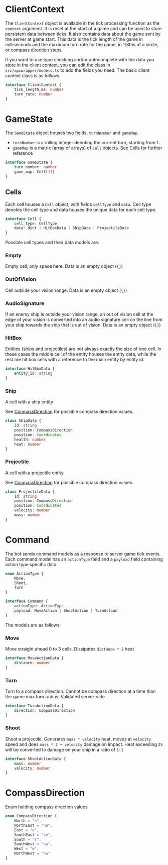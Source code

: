 # ClientContext

The `ClientContext` object is available in the tick processing function as the `context`
argument. It is reset at the start of a game and can be used to store persistent data
between ticks. It also contains data about the game sent by the server at game start.
This data is the tick length of the game in milliseconds and the maximum turn rate for
the game, in 1/8ths of a circle, or compass direction steps.

If you want to use type checking and/or autocomplete with the data you store in the client
context, you can edit the class in `src/apiwrapper/models.ts` to add the fields you need.
The basic client context class is as follows:

```typescript
interface ClientContext {
    tick_length_ms: number
    turn_rate: number
}
```

# GameState

The `GameState` object houses two fields. `turnNumber` and `gameMap`.

 - `turnNumber` is a rolling integer denoting the current turn,
starting from 1.
 - `gameMap` is a matrix (array of arrays) of `Cell` objects. See [Cells](#cells) for
further reference

```typescript
interface GameState {
    turn_number: number
    game_map: Cell[][]
}
```

## Cells

Each cell houses a `Cell` object, with fields `cellType` and `data`. Cell type denotes
the cell type and data houses the unique data for each cell type. 

```typescript
interface Cell {
    cell_type: CellType
    data: dict | HitBoxData | ShipData | ProjectileData
}
```

Possible cell types and their data models are:

### Empty
Empty cell, only space here. Data is an empty object (`{}`)

### OutOfVision
Cell outside your vision range. Data is an empty object (`{}`)


### AudioSignature
If an enemy ship is outside your vision range, an out of vision cell at the edge of your
vision is converted into an audio signature cell on the line from your ship towards
the ship that is out of vision. Data is an empty object (`{}`)

### HitBox
Entities (ships and projectiles) are not always exactly the size of one cell. In these
cases the middle cell of the entity houses the entity data, while the rest are hit box
cells with a reference to the main entity by entity id.
```typescript
interface HitBoxData {
    entity_id: string
}
```

### Ship
A cell with a ship entity

See [CompassDirection](#compassdirection) for possible compass direction values.
```typescript
class ShipData {
    id: string
    position: CompassDirection
    position: Coordinates
    health: number
    heat: number
}
```

### Projectile
A cell with a projectile entity

See [CompassDirection](#compassdirection) for possible compass direction values.
```typescript
class ProjectileData {
    id: string
    position: CompassDirection
    position: Coordinates
    velocity: number
    mass: number
}
```

# Command

The bot sends command models as a response to server game tick events. Each command
model has an `actionType` field and a `payload` field containing action type specific
data.

```typescript
enum ActionType {
    Move,
    Shoot,
    Turn
}

interface Command {
    actionType: ActionType
    payload: MoveAction | ShootAction | TurnAction
}
```

The models are as follows:

### Move

Move straight ahead 0 to 3 cells. Dissipates `distance * 2` heat

```typescript
interface MoveActionData {
    distance: number
}
```

### Turn

Turn to a compass direction. Cannot be compass direction at a time than the game max
turn radius. Validated server-side

```typescript
interface TurnActionData {
    direction: CompassDirection
}
```

### Shoot

Shoot a projectile. Generates `mass * velocity` heat, moves at `velocity` speed and
does `mass * 2 + velocity` damage on impact. Heat exceeding `25` will be converted to
damage on your ship in a ratio of `1:1`


```typescript
interface ShootActionData {
    mass: number
    velocity: number
}
```

# CompassDirection
Enum holding compass direction values
```typescript
enum CompassDirection {
    North = "n",
    NorthEast = "ne",
    East = "e",
    SouthEast = "se",
    South = "s",
    SouthWest = "sw",
    West = "w",
    NorthWest = "nw"
}
```